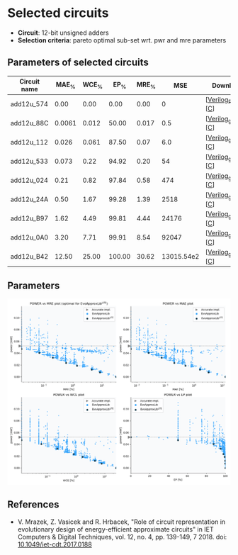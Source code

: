 
Selected circuits
===================
 - **Circuit**: 12-bit unsigned adders
 - **Selection criteria**: pareto optimal sub-set wrt. pwr and mre parameters

Parameters of selected circuits
----------------------------

| Circuit name | MAE<sub>%</sub> | WCE<sub>%</sub> | EP<sub>%</sub> | MRE<sub>%</sub> | MSE | Download |
| --- |  --- | --- | --- | --- | --- | --- | 
| add12u_574 | 0.00 | 0.00 | 0.00 | 0.00 | 0 |   [[Verilog<sub>PDK45</sub>](add12u_574_pdk45.v)] [[C](add12u_574.c)] |
| add12u_88C | 0.0061 | 0.012 | 50.00 | 0.017 | 0.5 |  [[Verilog<sub>generic</sub>](add12u_88C.v)]  [[C](add12u_88C.c)] |
| add12u_112 | 0.026 | 0.061 | 87.50 | 0.07 | 6.0 |  [[Verilog<sub>generic</sub>](add12u_112.v)]  [[C](add12u_112.c)] |
| add12u_533 | 0.073 | 0.22 | 94.92 | 0.20 | 54 |  [[Verilog<sub>generic</sub>](add12u_533.v)]  [[C](add12u_533.c)] |
| add12u_024 | 0.21 | 0.82 | 97.84 | 0.58 | 474 |  [[Verilog<sub>generic</sub>](add12u_024.v)]  [[C](add12u_024.c)] |
| add12u_24A | 0.50 | 1.67 | 99.28 | 1.39 | 2518 |  [[Verilog<sub>generic</sub>](add12u_24A.v)]  [[C](add12u_24A.c)] |
| add12u_B97 | 1.62 | 4.49 | 99.81 | 4.44 | 24176 |  [[Verilog<sub>generic</sub>](add12u_B97.v)]  [[C](add12u_B97.c)] |
| add12u_0A0 | 3.20 | 7.71 | 99.91 | 8.54 | 92047 |  [[Verilog<sub>generic</sub>](add12u_0A0.v)]  [[C](add12u_0A0.c)] |
| add12u_B42 | 12.50 | 25.00 | 100.00 | 30.62 | 13015.54e2 |  [[Verilog<sub>generic</sub>](add12u_B42.v)]  [[C](add12u_B42.c)] |
    
Parameters
--------------
![Parameters figure](fig.png)

References
--------------
   - V. Mrazek, Z. Vasicek and R. Hrbacek, "Role of circuit representation in evolutionary design of energy-efficient approximate circuits" in IET Computers & Digital Techniques, vol. 12, no. 4, pp. 139-149, 7 2018. doi: [10.1049/iet-cdt.2017.0188](https://dx.doi.org/10.1049/iet-cdt.2017.0188)

             